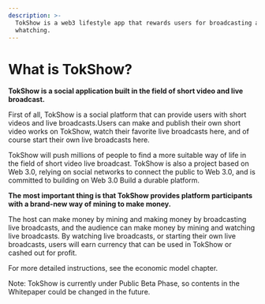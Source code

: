 ```yaml
---
description: >-
  TokShow is a web3 lifestyle app that rewards users for broadcasting and
  whatching.
---
```


# What is TokShow?

**TokShow is a social application built in the field of short video and live broadcast.**

First of all, TokShow is a social platform that can provide users with short videos and live broadcasts.Users can make and publish their own short video works on TokShow, watch their favorite live broadcasts here, and of course start their own live broadcasts here.

TokShow will push millions of people to find a more suitable way of life in the field of short video live broadcast. TokShow is also a project based on Web 3.0, relying on social networks to connect the public to Web 3.0, and is committed to building on Web 3.0 Build a durable platform.

**The most important thing is that TokShow provides platform participants with a brand-new way of mining to make money.**&#x20;

The host can make money by mining and making money by broadcasting live broadcasts, and the audience can make money by mining and watching live broadcasts. By watching live broadcasts, or starting their own live broadcasts, users will earn currency that can be used in TokShow or cashed out for profit.

For more detailed instructions, see the economic model chapter.



Note: TokShow is currently under Public Beta Phase, so contents in the Whitepaper could be changed in the future.
